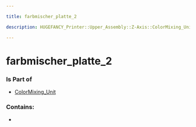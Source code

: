 ```yaml
---

title: farbmischer_platte_2

description: HUGEFANCY_Printer::Upper_Assembly::Z-Axis::ColorMixing_Unit::farbmischer_platte_2

---
```

# farbmischer_platte_2
<script>
    var geoarray = '{"farbmischer_platte_2": {}}';
</script>
<script>
    var basepath = '/assets/HUGEFANCY_Printer/Upper_Assembly/Z-Axis/ColorMixing_Unit/';
</script>
<link rel="stylesheet" href="/css/container.css">

<div id="container"></div>

<!-- these are the required scripts for the three.js scene -->
<script src="/lib/three.min.js"></script>
<script src="/lib/OrbitControls.js"></script>
<script src="/lib/RectAreaLightUniformsLib.js"></script>
<!-- this is your app's lib file -->
<script src="/lib/triceratops_app.js"></script>
### Is Part of
- [ColorMixing_Unit](../ColorMixing_Unit)  

### Contains:
- [](./farbmischer_platte_2/)

